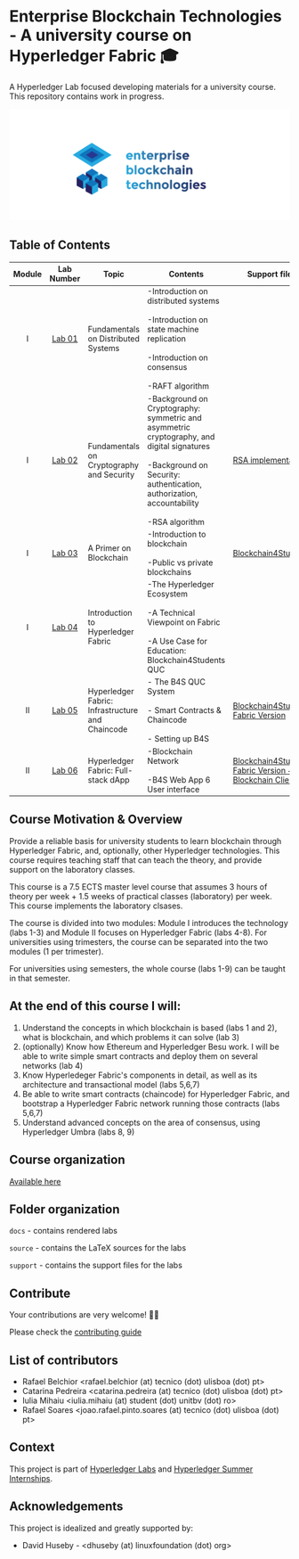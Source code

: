 # Enterprise Blockchain Technologies - A university course on Hyperledger Fabric 🎓
A Hyperledger Lab focused developing materials for a university course. 
This repository contains work in progress.

<img src="./ebt.png" width="1000"> 

## Table of Contents 
| Module 	| Lab Number 	| Topic                                     	| Contents                                                                                                                                                                                       	| Support files       	|
|:------:	|:----------:	|-------------------------------------------	|------------------------------------------------------------------------------------------------------------------------------------------------------------------------------------------------	|---------------------	|
|    I   	|   [Lab 01](https://github.com/hyperledger-labs/university-course/tree/master/source/Lab01)   	|    Fundamentals on Distributed Systems    	| -Introduction on distributed systems<br><br>-Introduction on state machine replication<br><br>-Introduction on consensus<br><br>-RAFT algorithm                                                	|                     	|
|    I   	|   [Lab 02](https://github.com/hyperledger-labs/university-course/tree/master/source/Lab02)   	| Fundamentals on Cryptography and Security 	| -Background on Cryptography: symmetric and asymmetric cryptography, and digital signatures<br><br>-Background on Security: authentication, authorization, accountability<br><br>-RSA algorithm 	| [RSA implementation](https://github.com/hyperledger-labs/university-course/tree/master/support/Lab02/RSA/)  	|
|    I   	|   [Lab 03](https://github.com/hyperledger-labs/university-course/tree/master/source/Lab03)   	|           A Primer on Blockchain          	| -Introduction to blockchain<br><br>-Public vs private blockchains                                                                                                                            	| [Blockchain4Students](https://github.com/hyperledger-labs/university-course/tree/master/support/Lab03%20-%20Blockchain4Students) 	|
|    I      |  [Lab 04](https://github.com/hyperledger-labs/university-course/tree/master/source/Lab04)     | Introduction to Hyperledger Fabric            | -The Hyperledger Ecosystem <br><br> -A Technical Viewpoint on Fabric <br><br> -A Use Case for Education: Blockchain4Students QUC ||
|    II      |  [Lab 05](https://github.com/hyperledger-labs/university-course/tree/master/source/Lab05)     | Hyperledger Fabric: Infrastructure and Chaincode            | - The B4S QUC System <br><br> - Smart Contracts & Chaincode <br><br> -  Setting up B4S | [Blockchain4Students Fabric Version](https://github.com/hyperledger-labs/university-course/tree/master/support/Lab05) 	|
|    II      |  [Lab 06](https://github.com/hyperledger-labs/university-course/tree/master/source/Lab06)     | Hyperledger Fabric: Full-stack dApp            | -Blockchain Network <br><br> -B4S Web App 6 User interface | [Blockchain4Students Fabric Version + Blockchain Client](https://github.com/hyperledger-labs/university-course/tree/master/support/Lab06) 	|

## Course Motivation & Overview

Provide a reliable basis for university students to learn blockchain through Hyperledger Fabric, and, optionally, other Hyperledger technologies.
This course requires teaching staff that can teach the theory, and provide support on the laboratory classes.

This course is a 7.5 ECTS master level course that assumes 3 hours of theory per week + 1.5 weeks of practical classes (laboratory) per week. 
This course implements the laboratory clsases.


The course is divided into two modules:   Module I introduces the technology (labs 1-3) and Module II focuses on Hyperledger Fabric (labs 4-8). For universities using trimesters, the course can be separated into the two modules (1 per trimester). 

For universities using semesters, the whole course (labs 1-9) can be taught in that semester.

## At the end of this course I will:
1.  Understand the concepts in which blockchain is based (labs 1 and 2), what is blockchain, and which problems it can solve (lab 3)
2. (optionally) Know how Ethereum and Hyperledger Besu work. I will be able to write simple smart contracts and deploy them on several networks (lab 4)
3. Know Hyperledeger Fabric's components in detail, as well as its architecture and transactional model (labs 5,6,7)
4. Be able to write smart contracts (chaincode) for Hyperledger Fabric, and bootstrap a Hyperledger Fabric network running those contracts (labs 5,6,7)
5. Understand advanced concepts on the area of consensus, using Hyperledger Umbra (labs 8, 9)

## Course organization 
[Available here](https://wiki.hyperledger.org/display/INTERN/Project+Plan+-+Build+a+university+course+on+Hyperledger+Fabric+using+Hyperledger+Umbra)

## Folder organization
`docs` - contains rendered labs

`source` - contains the LaTeX sources for the labs

`support` - contains the support files for the labs 

## Contribute

Your contributions are very welcome! 🎉🎉

Please check the [contributing guide](https://github.com/hyperledger-labs/university-course/blob/master/CONTRIBUTING.md)

## List of contributors
* Rafael Belchior <rafael.belchior (at) tecnico (dot) ulisboa (dot) pt>
* Catarina Pedreira <catarina.pedreira (at) tecnico (dot) ulisboa (dot) pt>
* Iulia Mihaiu <iulia.mihaiu (at) student (dot) unitbv (dot) ro>
* Rafael Soares <joao.rafael.pinto.soares (at) tecnico (dot) ulisboa (dot) pt>

## Context
This project is part of [Hyperledger Labs](https://www.hyperledger.org/blog/2018/01/23/introducing-hyperledger-labs) and [Hyperledger Summer Internships](https://wiki.hyperledger.org/display/INTERN/Project+Plan+-+Build+a+university+course+on+Hyperledger+Fabric+using+Hyperledger+Umbra).

## Acknowledgements

This project is idealized and greatly supported by:
- David Huseby - <dhuseby (at) linuxfoundation (dot) org>
